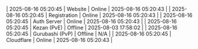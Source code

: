 | 2025-08-16 05:20:45 | Website | Online | 2025-08-16 05:20:43 |
| 2025-08-16 05:20:45 | Registration | Online | 2025-08-16 05:20:43 |
| 2025-08-16 05:20:45 | Auth Server | Online | 2025-08-16 05:20:43 |
| 2025-08-16 05:20:45 | Kezan (PvE) | Offline | 2025-08-03 17:58:02 |
| 2025-08-16 05:20:45 | Gurubashi (PvP) | Offline | N/A |
| 2025-08-16 05:20:45 | Cloudflare | Online | 2025-08-16 05:20:43 |
